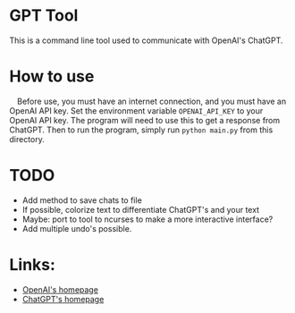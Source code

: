 # GPT Tool

This is a command line tool used to communicate with OpenAI's ChatGPT.

# How to use

&emsp;Before use, you must have an internet connection, and you must have an OpenAI API key. Set the environment variable <code>OPENAI_API_KEY</code> to your OpenAI API key. The program will need to use this to get a response from ChatGPT. Then to run the program, simply run <code>python main.py</code> from this directory.

# TODO

- Add method to save chats to file
- If possible, colorize text to differentiate ChatGPT's and your text
- Maybe: port to tool to ncurses to make a more interactive interface?
- Add multiple undo's possible.

# Links:

- [OpenAI's homepage](https://openai.com/)
- [ChatGPT's homepage](https://openai.com/blog/chatgpt/)
